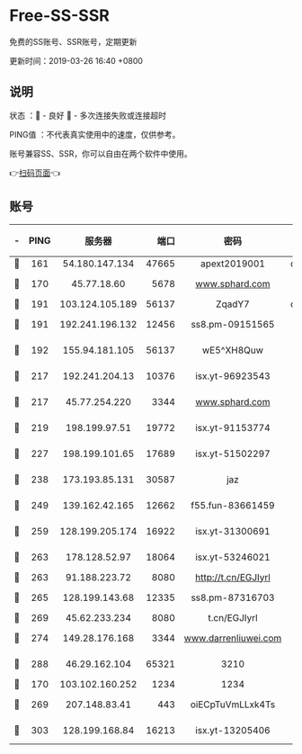 # Free-SS-SSR

免费的SS账号、SSR账号，定期更新

更新时间：2019-03-26 16:40 +0800

## 说明

状态     ：🙂 - 良好 🙁 - 多次连接失败或连接超时

PING值   ：不代表真实使用中的速度，仅供参考。

账号兼容SS、SSR，你可以自由在两个软件中使用。

👉[扫码页面](https://liesauer.github.io/Free-SS-SSR/)👈

## 账号

|-|PING|服务器|端口|密码|加密方式|区域|
|:----:|:----:|:-----:|-----:|:----:|:----:|:----:|
|🙂|161|54.180.147.134|47665|apext2019001|chacha20|KR|
|🙂|170|45.77.18.60|5678|www.sphard.com|aes-256-cfb|JP|
|🙂|191|103.124.105.189|56137|ZqadY7|chacha20|US|
|🙂|191|192.241.196.132|12456|ss8.pm-09151565|aes-256-cfb|US|
|🙂|192|155.94.181.105|56137|wE5^XH8Quw|aes-256-cfb|US|
|🙂|217|192.241.204.13|10376|isx.yt-96923543|aes-256-cfb|US|
|🙂|217|45.77.254.220|3344|www.sphard.com|aes-256-cfb|SG|
|🙂|219|198.199.97.51|19772|isx.yt-91153774|aes-256-cfb|US|
|🙂|227|198.199.101.65|17689|isx.yt-51502297|aes-256-cfb|US|
|🙂|238|173.193.85.131|30587|jaz|aes-256-cfb|US|
|🙂|249|139.162.42.165|12662|f55.fun-83661459|aes-256-cfb|SG|
|🙂|259|128.199.205.174|16922|isx.yt-31300691|aes-256-cfb|SG|
|🙂|263|178.128.52.97|18064|isx.yt-53246021|aes-256-cfb|SG|
|🙂|263|91.188.223.72|8080|http://t.cn/EGJIyrl|rc4-md5|RU|
|🙂|265|128.199.143.68|12335|ss8.pm-87316703|aes-256-cfb|SG|
|🙂|269|45.62.233.234|8080|t.cn/EGJIyrl|rc4-md5|CA|
|🙂|274|149.28.176.168|3344|www.darrenliuwei.com|aes-256-cfb|AU|
|🙂|288|46.29.162.104|65321|3210|aes-256-ctr|RU|
|🙂|170|103.102.160.252|1234|1234|rc4-md5|JP|
|🙂|269|207.148.83.41|443|oiECpTuVmLLxk4Ts|aes-256-cfb|AU|
|🙂|303|128.199.168.84|16213|isx.yt-13205406|aes-256-cfb|SG|
